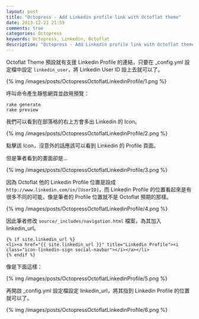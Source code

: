 ```yaml
---
layout: post
title: "Octopress - Add Linkedin profile link with Octoflat theme"
date: 2013-12-21 21:59
comments: true
categories: Octopress
keywords: Octopress, Linkedin, Octoflat
description: "Octopress - Add Linkedin profile link with Octoflat theme"
---
```


Octoflat Theme 預設就有支援 Linkedin Profile 的連結，只要在 _config.yml 設定檔中設定 `linkedin_user`，將 Linkedin User ID 設上去就可以了。  

<!--More-->

{% img /images/posts/OctopressOctoflatLinkedinProfile/1.png %}

呼叫命令產生靜態網頁並啟用預覽：

    rake generate
    rake preview


我們可以看到在部落格的右上方會多出 Linkedin 的 Icon。 

{% img /images/posts/OctopressOctoflatLinkedinProfile/2.png %}


點擊該 Icon，沒意外的話應該可以看到 Linkedin 的 Profile 頁面。  

但是筆者看到的畫面卻是...  

{% img /images/posts/OctopressOctoflatLinkedinProfile/3.png %}


因為 Octoflat 他的 Linkedin Profile 位置是設成 `http://www.linkedin.com/in/[UserID]`，而 Linkedin Profile 的位置看起來是有很多不同的可能，像是筆者的 Profile 位置就不是 Octoflat 預期的那樣。  

{% img /images/posts/OctopressOctoflatLinkedinProfile/4.png %}


因此筆者修改 `source/_includes/navigation.html` 檔案，為其加入 linkedin_url。 

    {% if site.linkedin_url %}
    <li><a href="{{ site.linkedin_url }}" title="Linkedin Profile"><i class="icon-linkedin-sign social-navbar"></i></a></li>
    {% endif %}


像是下面這樣：  

{% img /images/posts/OctopressOctoflatLinkedinProfile/5.png %}


再開啟 _config.yml 設定檔設定 linkedin_url，將其指到 Linkedin Profile 的位置就可以了。

{% img /images/posts/OctopressOctoflatLinkedinProfile/6.png %} 
